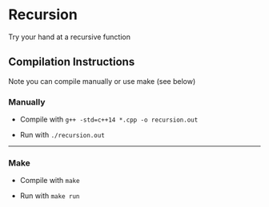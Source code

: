 # Recursion

Try your hand at a recursive function



## Compilation Instructions

Note you can compile manually or use make (see below)

### Manually

+ Compile with `g++ -std=c++14 *.cpp -o recursion.out`

+ Run with `./recursion.out`


- - -


### Make

+ Compile with `make`

+ Run with `make run`

